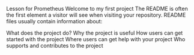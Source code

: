 Lesson for Prometheus
Welcome to my first project
The README is often the first element a visitor will see when visiting your repository. README files usually contain information about:

What does the project do?
Why the project is useful
How users can get started with the project
Where users can get help with your project
Who supports and contributes to the project
